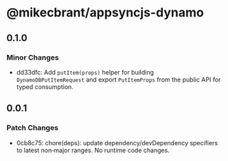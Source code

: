 # @mikecbrant/appsyncjs-dynamo

## 0.1.0

### Minor Changes

- dd33dfc: Add `putItem(props)` helper for building `DynamoDBPutItemRequest` and export `PutItemProps` from the public API for typed consumption.

## 0.0.1

### Patch Changes

- 0cb8c75: chore(deps): update dependency/devDependency specifiers to latest non‑major ranges. No runtime code changes.
